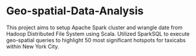 # Geo-spatial-Data-Analysis

This project aims to setup Apache Spark cluster and wrangle date from Hadoop Distributed File System using Scala.
Utilized SparkSQL to execute geo-spatial queries to highlight 50 most significant hotspots for taxicabs within New York City.
